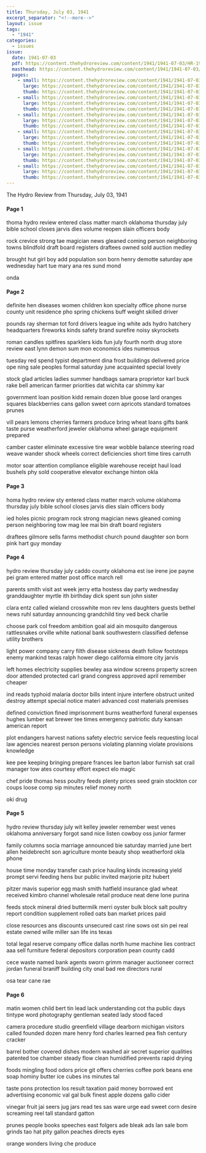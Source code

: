 ```yaml
---
title: Thursday, July 03, 1941
excerpt_separator: "<!--more-->"
layout: issue
tags:
  - "1941"
categories:
  - issues
issue:
  date: 1941-07-03
  pdf: https://content.thehydroreview.com/content/1941/1941-07-03/HR-1941-07-03.pdf
  masthead: https://content.thehydroreview.com/content/1941/1941-07-03/masthead/HR-1941-07-03.jpg
  pages:
    - small: https://content.thehydroreview.com/content/1941/1941-07-03/small/HR-1941-07-03-01.jpg
      large: https://content.thehydroreview.com/content/1941/1941-07-03/large/HR-1941-07-03-01.jpg
      thumb: https://content.thehydroreview.com/content/1941/1941-07-03/thumbnails/HR-1941-07-03-01.jpg
    - small: https://content.thehydroreview.com/content/1941/1941-07-03/small/HR-1941-07-03-02.jpg
      large: https://content.thehydroreview.com/content/1941/1941-07-03/large/HR-1941-07-03-02.jpg
      thumb: https://content.thehydroreview.com/content/1941/1941-07-03/thumbnails/HR-1941-07-03-02.jpg
    - small: https://content.thehydroreview.com/content/1941/1941-07-03/small/HR-1941-07-03-03.jpg
      large: https://content.thehydroreview.com/content/1941/1941-07-03/large/HR-1941-07-03-03.jpg
      thumb: https://content.thehydroreview.com/content/1941/1941-07-03/thumbnails/HR-1941-07-03-03.jpg
    - small: https://content.thehydroreview.com/content/1941/1941-07-03/small/HR-1941-07-03-04.jpg
      large: https://content.thehydroreview.com/content/1941/1941-07-03/large/HR-1941-07-03-04.jpg
      thumb: https://content.thehydroreview.com/content/1941/1941-07-03/thumbnails/HR-1941-07-03-04.jpg
    - small: https://content.thehydroreview.com/content/1941/1941-07-03/small/HR-1941-07-03-05.jpg
      large: https://content.thehydroreview.com/content/1941/1941-07-03/large/HR-1941-07-03-05.jpg
      thumb: https://content.thehydroreview.com/content/1941/1941-07-03/thumbnails/HR-1941-07-03-05.jpg
    - small: https://content.thehydroreview.com/content/1941/1941-07-03/small/HR-1941-07-03-06.jpg
      large: https://content.thehydroreview.com/content/1941/1941-07-03/large/HR-1941-07-03-06.jpg
      thumb: https://content.thehydroreview.com/content/1941/1941-07-03/thumbnails/HR-1941-07-03-06.jpg
---
```


The Hydro Review from Thursday, July 03, 1941

<!--more-->

<h4>Page 1</h4>
<p>thoma hydro review entered class matter march oklahoma thursday july bible school closes jarvis dies volume reopen slain officers body</p>
<p>rock crevice strong tae magician news gleaned coming person neighboring towns blindfold draft board registers draftees owned sold auction medley</p>
<p>brought hut girl boy add population son born henry demotte saturday ape wednesday hart tue mary ana res sund mond</p>
<p>onda</p>
<h4>Page 2</h4>
<p>definite hen diseases women children kon specialty office phone nurse county unit residence pho spring chickens buff weight skilled driver</p>
<p>pounds ray sherman tot ford drivers league ing white ads hydro hatchery headquarters fireworks kinds safety brand surefire noisy skyrockets</p>
<p>roman candles spitfires sparklers kids fun july fourth north drug store review east lynn demon sum mon economics ides numerous</p>
<p>tuesday red spend typist department dina frost buildings delivered price ope ning sale peoples formal saturday june acquainted special lovely</p>
<p>stock glad articles ladies summer handbags samara proprietor karl buck rake bell american farmer priorities dat wichita car shimmy kar</p>
<p>government loan position kidd remain dozen blue goose lard oranges squares blackberries cans gallon sweet corn apricots standard tomatoes prunes</p>
<p>vill pears lemons cherries farmers produce bring wheat loans gifts bank taste purse weatherford jeweler oklahoma wheel garage equipment prepared</p>
<p>camber caster eliminate excessive tire wear wobble balance steering road weave wander shock wheels correct deficiencies short time tires carruth</p>
<p>motor soar attention compliance eligible warehouse receipt haul load bushels phy sold cooperative elevator exchange hinton okla</p>
<h4>Page 3</h4>
<p>homa hydro review sty entered class matter march volume oklahoma thursday july bible school closes jarvis dies slain officers body</p>
<p>ied holes picnic program rock strong magician news gleaned coming person neighboring tow mag lee mai bin draft board registers</p>
<p>draftees gilmore sells farms methodist church pound daughter son born pink hart guy monday</p>
<h4>Page 4</h4>
<p>hydro review thursday july caddo county oklahoma est ise irene joe payne pei gram entered matter post office march rell</p>
<p>parents smith visit ast week jerry etta hostess day party wednesday granddaughter myrtle ith birthday dick spent sun john sister</p>
<p>clara entz called wieland crosswhite mon rev lens daughters guests bethel news ruhl saturday announcing grandchild tiny ved beck charlie</p>
<p>choose park col freedom ambition goal aid ain mosquito dangerous rattlesnakes orville white national bank southwestern classified defense utility brothers</p>
<p>light power company carry filth disease sickness death follow footsteps enemy mankind texas ralph hower diego california elmore city jarvis</p>
<p>left homes electricity supplies bewley asa window screens property screen door attended protected carl grand congress approved april remember cheaper</p>
<p>ind reads typhoid malaria doctor bills intent injure interfere obstruct united destroy attempt special notice materi advanced cost materials premises</p>
<p>defined conviction fined imprisonment burns weatherford funeral expenses hughes lumber eat brewer tee times emergency patriotic duty kansan american report</p>
<p>plot endangers harvest nations safety electric service feels requesting local law agencies nearest person persons violating planning violate provisions knowledge</p>
<p>kee pee keeping bringing prepare frances lee barton labor furnish sat crail manager tow ates courtesy effort expect elo magic</p>
<p>chef pride thomas hess poultry feeds plenty prices seed grain stockton cor coups loose comp sip minutes relief money north</p>
<p>oki drug</p>
<h4>Page 5</h4>
<p>hydro review thursday july wit kelley jeweler remember west venes oklahoma anniversary forgot sand nice listen cowboy oss junior farmer</p>
<p>family columns socia marriage announced bie saturday married june bert allen heidebrecht son agriculture monte beauty shop weatherford okla phone</p>
<p>house time monday transfer cash price hauling kinds increasing yield prompt servi feeding hens bur public invited marjorie pitz hubert</p>
<p>pitzer mavis superior egg mash smith hatfield insurance glad wheat received kimbro channel wholesale retail produce neat dene lone purina</p>
<p>feeds stock mineral dried buttermilk merri oyster bulk block salt poultry report condition supplement rolled oats ban market prices paid</p>
<p>close resources ans discounts unsecured cast rine sows ost sin pei real estate owned wille miller san life ins texas</p>
<p>total legal reserve company office dallas north hume machine lies contract aaa sell furniture federal depositors corporation pean county cadd</p>
<p>cece waste named bank agents sworn grimm manager auctioneer correct jordan funeral braniff building city onal bad ree directors rural</p>
<p>osa tear cane rae</p>
<h4>Page 6</h4>
<p>matin women child bert tin lead lack understanding cot tha public days tintype word photography gentleman seated lady stood faced</p>
<p>camera procedure studio greenfield village dearborn michigan visitors called founded dozen mare henry ford charles learned pea fish century cracker</p>
<p>barrel bother covered dishes modern washed air secret superior qualities patented toe chamber steady flow clean humidified prevents rapid drying</p>
<p>foods mingling food odors price git offers cherries coffee pork beans ene soap hominy butter ice cubes ins minutes tal</p>
<p>taste pons protection los result taxation paid money borrowed ent advertising economic val gal bulk finest apple dozens gallo cider</p>
<p>vinegar fruit jai seers jug jars read tes sas ware urge ead sweet corn desire screaming reel tall standard gatton</p>
<p>prunes people books speeches east folgers ade bleak ads lan sale bom grinds tao hat pity gallon peaches directs eyes</p>
<p>orange wonders living che produce</p>
